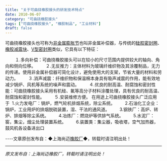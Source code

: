 ```yaml
---
title: "关于可曲挠橡胶接头的研发技术特点"
date: 2010-06-07
category: "可曲挠橡胶接头"
tags: ["可曲挠橡胶接头", "橡胶制品", "工业材料"]
draft: false
---
```


可曲挠橡胶接头也可称为[非金属膨胀节](http://www.smpolymer.com/feijinshupengzhangjie/)也叫非金属补偿器，与传统的[硅胶密封圈](http://www.smpolymer.com/)、[橡胶减震块](http://www.smpolymer.com/)、[V型密封圈](http://www.smpolymer.com/)类似，它具有以下特征：

        １.多向补偿：可曲挠橡胶接头可以在较小的尺寸范围内提供较大的轴向、角向和侧向位移。 　　２.无反推力：主体材料为玻璃纤维织物及其涂覆制品，无力的传递。使用非金属补偿器可简化设计，避免使用大的支架，节省大量的材料和劳动力。 　　３.消声减震：纤维织物和保温棉本身具有吸声减震的作用，能有效地减少锅炉、风机等系统的噪声和震动。 　　４.优良的耐高温、耐腐蚀和密封性能：可曲挠橡胶接头采用有机硅、氟等高分子材料涂覆处理，具有优良的耐高温、耐腐蚀和密封性能。 　　５.安装维修方便。 在用途上可曲挠橡胶接头广泛应用于  1.火力发电厂：锅炉，燃气轮机排烟系统，除尘系统。 　　2.石油化工企业：锅炉，工业用炉的排烟脱硫装置，湿、干法的通风道。 　　3.钢铁厂：高炉、转炉、排烟等除尘系统。 　　4.冶炼厂：燃烧炉等供排气系统。 　　5.水泥厂：窑，集尘，烟尘处理装置系统。 　　6.装置类：集尘器，吸收塔，空气加热器，鼓风机各设备进出口 

----文章原创发布自：◆上海尚迈[橡胶厂](http://www.smpolymer.com/)◆，转载时请注明出处！

---

*原文发布自：上海尚迈橡胶厂，转载时请注明出处！*
